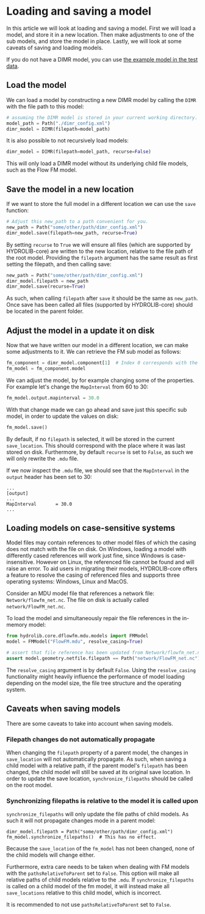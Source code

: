 # Loading and saving a model

In this article we will look at loading and saving a model. First we will load a model,
and store it in a new location. Then make adjustments to one of the sub models, and 
store the model in place. Lastly, we will look at some caveats of saving and loading
models.

If you do not have a DIMR model, you can use [the example model in the test data](https://github.com/Deltares/HYDROLIB-core/tree/main/tests/data/input/e02/c11_korte-woerden-1d/dimr_model).

## Load the model

We can load a model by constructing a new DIMR model by calling the `DIMR` with the
file path to this model:

```python
# assuming the DIMR model is stored in your current working directory.
model_path = Path("./dimr_config.xml")
dimr_model = DIMR(filepath=model_path)
```

It is also possible to not recursively load models:
```python
dimr_model = DIMR(filepath=model_path, recurse=False)
```

This will only load a DIMR model without its underlying child file models, such as the Flow FM model.

## Save the model in a new location

If we want to store the full model in a different location we can use the `save` function:

```python
# Adjust this new_path to a path convenient for you.
new_path = Path("some/other/path/dimr_config.xml")  
dimr_model.save(filepath=new_path, recurse=True)
```

By setting `recurse` to `True` we will ensure all files (which are supported by HYDROLIB-core) 
are written to the new location, relative to the file path of the root model. 
Providing the `filepath` argument has the same result as first setting the filepath, and then
calling save:

```python
new_path = Path("some/other/path/dimr_config.xml")  
dimr_model.filepath = new_path
dimr_model.save(recurse=True)
```

As such, when calling `filepath` after `save` it should be the same as `new_path`.
Once save has been called all files (supported by HYDROLIB-core) should be located in the parent folder.

## Adjust the model in a update it on disk

Now that we have written our model in a different location, we can make some adjustments to it.
We can retrieve the FM sub model as follows:

```python
fm_component = dimr_model.component[1]  # Index 0 corresponds with the RRComponent.
fm_model = fm_component.model
```

We can adjust the model, by for example changing some of the properties. For example let's change the 
`MapInterval` from 60 to 30:

```python
fm_model.output.mapinterval = 30.0
```

With that change made we can go ahead and save just this specific sub model, in order to update the values on disk:

```python
fm_model.save()
```

By default, if no `filepath` is selected, it will be stored in the current `save_location`. This should 
correspond with the place where it was last stored on disk. Furthermore, by default `recurse` is set to 
`False`, as such we will only rewrite the `.mdu` file.

If we now inspect the `.mdu` file, we should see that the `MapInterval` in the `output` header has been set to 30:

```
...
[output]
...
MapInterval       = 30.0
...
```

## Loading models on case-sensitive systems
Model files may contain references to other model files of which the casing does not match with the file on disk. On Windows, loading a model with differently cased references will work just fine, since Windows is case-insensitive. However on Linux, the referenced file cannot be found and will raise an error. 
To aid users in migrating their models, HYDROLIB-core offers a feature to resolve the casing of referenced files and supports three operating systems: Windows, Linux and MacOS.

Consider an MDU model file that references a network file: `Network/flowfm_net.nc`.
The file on disk is actually called `network/FlowFM_net.nc`.

To load the model and simultaneously repair the file references in the in-memory model:

```python
from hydrolib.core.dflowfm.mdu.models import FMModel
model = FMModel("FlowFM.mdu", resolve_casing=True)

# assert that file reference has been updated from Network/flowfm_net.nc to network/FlowFM_net.nc
assert model.geometry.netfile.filepath == Path("network/FlowFM_net.nc")
```

The `resolve_casing` argument is by default `False`. Using the `resolve_casing` functionality might heavily influence the performance of model loading depending on the model size, the file tree structure and the operating system.

## Caveats when saving models

There are some caveats to take into account when saving models.

### Filepath changes do not automatically propagate

When changing the `filepath` property of a parent model, the changes in `save_location` will not
automatically propagate. As such, when saving a child model with a relative path, if the parent
model's `filepath` has been changed, the child model will still be saved at its original save location.
In order to update the save location, `synchronize_filepaths` should be called on the root model.

### Synchronizing filepaths is relative to the model it is called upon

`synchronize_filepaths` will only update the file paths of child models. As such it will not propagate
changes mode in a parent model:

```
dimr_model.filepath = Path("some/other/path/dimr_config.xml")
fm_model.synchronize_filepaths()  # This has no effect.
```

Because the `save_location` of the `fm_model` has not been changed, none of the child models will change either.

Furthermore, extra care needs to be taken when dealing with FM models with the `pathsRelativeToParent` set to 
`False`. This option will make all relative paths of child models relative to the `.mdu`. If `synchronize_filepaths` is called on a child model of the fm model, it will instead make all `save_locations` relative to this child model, which is incorrect.

It is recommended to not use `pathsRelativeToParent` set to `False`.
